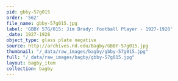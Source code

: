 ```yaml
---
pid: gbby-57g015
order: '562'
file_name: gbby-57g015.jpg
label: 'GBBY 57G/015: Jim Brady: Football Player - 1927-1928'
_date: 1927-1928
object_type: glass plate negative
source: http://archives.nd.edu/Bagby/GBBY-57g015.jpg
thumbnail: "/_data/raw_images/bagby/gbby-57g015.jpg"
full: "/_data/raw_images/bagby/gbby-57g015.jpg"
layout: bagby_item
collection: bagby
---
```

